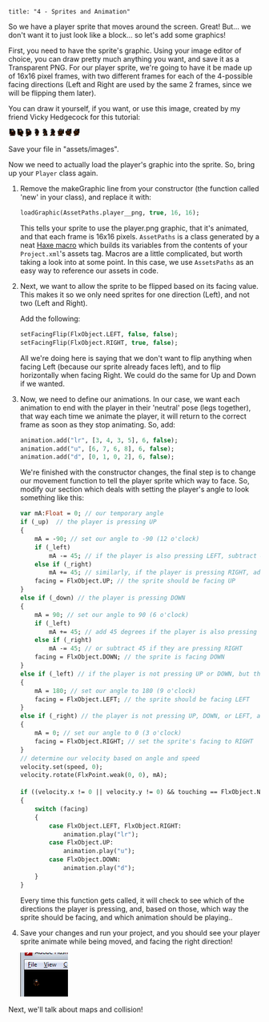 ```
title: "4 - Sprites and Animation"
```

So we have a player sprite that moves around the screen. Great! But… we don't want it to just look like a block… so let's add some graphics!

First, you need to have the sprite's graphic. Using your image editor of choice, you can draw pretty much anything you want, and save it as a Transparent PNG. For our player sprite, we're going to have it be made up of 16x16 pixel frames, with two different frames for each of the 4-possible facing directions (Left and Right are used by the same 2 frames, since we will be flipping them later).

You can draw it yourself, if you want, or use this image, created by my friend Vicky Hedgecock for this tutorial:

![](https://raw.githubusercontent.com/HaxeFlixel/flixel-demos/master/Tutorials/TurnBasedRPG/assets/images/player.png)

Save your file in "assets/images".

Now we need to actually load the player's graphic into the sprite. So, bring up your `Player` class again.

1. Remove the makeGraphic line from your constructor (the function called 'new' in your class), and replace it with:

	```haxe
	loadGraphic(AssetPaths.player__png, true, 16, 16);
	```

	This tells your sprite to use the player.png graphic, that it's animated, and that each frame is 16x16 pixels. `AssetPaths` is a class generated by a neat [Haxe macro](http://haxe.org/manual/macros) which builds its variables from the contents of your `Project.xml`'s assets tag. Macros are a little complicated, but worth taking a look into at some point. In this case, we use `AssetsPaths` as an easy way to reference our assets in code.

2. Next, we want to allow the sprite to be flipped based on its facing value. This makes it so we only need sprites for one direction (Left), and not two (Left and Right).

	Add the following:

	```haxe
	setFacingFlip(FlxObject.LEFT, false, false);
	setFacingFlip(FlxObject.RIGHT, true, false);
	```

	All we're doing here is saying that we don't want to flip anything when facing Left (because our sprite already faces left), and to flip horizontally when facing Right. We could do the same for Up and Down if we wanted.

3. Now, we need to define our animations. In our case, we want each animation to end with the player in their 'neutral' pose (legs together), that way each time we animate the player, it will return to the correct frame as soon as they stop animating. So, add:

	```haxe
	animation.add("lr", [3, 4, 3, 5], 6, false);
	animation.add("u", [6, 7, 6, 8], 6, false);
	animation.add("d", [0, 1, 0, 2], 6, false);
	```

	We're finished with the constructor changes, the final step is to change our movement function to tell the player sprite which way to face. So, modify our section which deals with setting the player's angle to look something like this:

	```haxe
	var mA:Float = 0; // our temporary angle
	if (_up)  // the player is pressing UP
	{
		mA = -90; // set our angle to -90 (12 o'clock)
		if (_left)
			mA -= 45; // if the player is also pressing LEFT, subtract 45 degrees from our angle - we're moving up and left
		else if (_right)
			mA += 45; // similarly, if the player is pressing RIGHT, add 45 degrees (up and right)
		facing = FlxObject.UP; // the sprite should be facing UP
	}
	else if (_down) // the player is pressing DOWN
	{
		mA = 90; // set our angle to 90 (6 o'clock)
		if (_left)
			mA += 45; // add 45 degrees if the player is also pressing LEFT
		else if (_right)
			mA -= 45; // or subtract 45 if they are pressing RIGHT
		facing = FlxObject.DOWN; // the sprite is facing DOWN
	}
	else if (_left) // if the player is not pressing UP or DOWN, but they are pressing LEFT
	{
		mA = 180; // set our angle to 180 (9 o'clock)
		facing = FlxObject.LEFT; // the sprite should be facing LEFT
	}
	else if (_right) // the player is not pressing UP, DOWN, or LEFT, and they ARE pressing RIGHT
	{
		mA = 0; // set our angle to 0 (3 o'clock)
		facing = FlxObject.RIGHT; // set the sprite's facing to RIGHT
	}
	// determine our velocity based on angle and speed
	velocity.set(speed, 0);
	velocity.rotate(FlxPoint.weak(0, 0), mA);
	
	if ((velocity.x != 0 || velocity.y != 0) && touching == FlxObject.NONE) // if the player is moving (velocity is not 0 for either axis), we need to change the animation to match their facing
	{
		switch (facing)
		{
			case FlxObject.LEFT, FlxObject.RIGHT:
				animation.play("lr");
			case FlxObject.UP:
				animation.play("u");
			case FlxObject.DOWN:
				animation.play("d");
		}
	}
	```

	Every time this function gets called, it will check to see which of the directions the player is pressing, and, based on those, which way the sprite should be facing, and which animation should be playing..

4. Save your changes and run your project, and you should see your player sprite animate while being moved, and facing the right direction!

	![](../images/01_tutorial/0006b.png)

Next, we'll talk about maps and collision!

